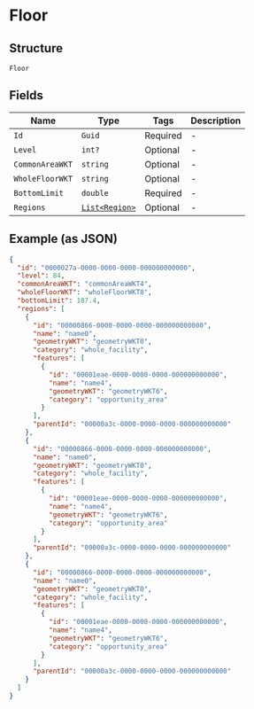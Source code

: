 
# Floor

## Structure

`Floor`

## Fields

| Name | Type | Tags | Description |
|  --- | --- | --- | --- |
| `Id` | `Guid` | Required | - |
| `Level` | `int?` | Optional | - |
| `CommonAreaWKT` | `string` | Optional | - |
| `WholeFloorWKT` | `string` | Optional | - |
| `BottomLimit` | `double` | Required | - |
| `Regions` | [`List<Region>`](../../doc/models/region.md) | Optional | - |

## Example (as JSON)

```json
{
  "id": "0000027a-0000-0000-0000-000000000000",
  "level": 84,
  "commonAreaWKT": "commonAreaWKT4",
  "wholeFloorWKT": "wholeFloorWKT8",
  "bottomLimit": 187.4,
  "regions": [
    {
      "id": "00000866-0000-0000-0000-000000000000",
      "name": "name0",
      "geometryWKT": "geometryWKT0",
      "category": "whole_facility",
      "features": [
        {
          "id": "00001eae-0000-0000-0000-000000000000",
          "name": "name4",
          "geometryWKT": "geometryWKT6",
          "category": "opportunity_area"
        }
      ],
      "parentId": "00000a3c-0000-0000-0000-000000000000"
    },
    {
      "id": "00000866-0000-0000-0000-000000000000",
      "name": "name0",
      "geometryWKT": "geometryWKT0",
      "category": "whole_facility",
      "features": [
        {
          "id": "00001eae-0000-0000-0000-000000000000",
          "name": "name4",
          "geometryWKT": "geometryWKT6",
          "category": "opportunity_area"
        }
      ],
      "parentId": "00000a3c-0000-0000-0000-000000000000"
    },
    {
      "id": "00000866-0000-0000-0000-000000000000",
      "name": "name0",
      "geometryWKT": "geometryWKT0",
      "category": "whole_facility",
      "features": [
        {
          "id": "00001eae-0000-0000-0000-000000000000",
          "name": "name4",
          "geometryWKT": "geometryWKT6",
          "category": "opportunity_area"
        }
      ],
      "parentId": "00000a3c-0000-0000-0000-000000000000"
    }
  ]
}
```

